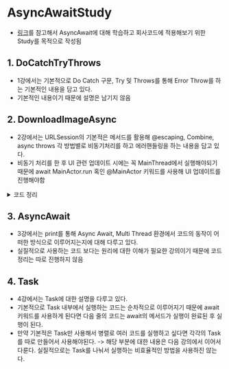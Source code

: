 # AsyncAwaitStudy
- [링크](https://www.youtube.com/playlist?list=PLwvDm4Vfkdphr2Dl4sY4rS9PLzPdyi8PM)를 참고해서 AsyncAwait에 대해 학습하고 회사코드에 적용해보기 위한 Study를 목적으로 작성됨

## 1. DoCatchTryThrows
- 1강에서는 기본적으로 Do Catch 구문, Try 및 Throws를 통해 Error Throw를 하는 기본적인 내용을 담고 있다.
- 기본적인 내용이기 때문에 설명은 남기지 않음

## 2. DownloadImageAsync
- 2강에서는 URLSession의 기본적은 메서드를 활용해 @escaping, Combine, async throws 각 방법별로 비동기처리를 하고 에러핸들링을 하는 내용을 담고 있다.
- 비동기 처리를 한 후 UI 관련 업데이트 시에는 꼭 MainThread에서 실행해야되기 때문에 await MainActor.run 혹인 @MainActor 키워드를 사용해 UI 업데이트를 진행해야함
<details>
<summary>코드 정리</summary>
<div markdown="1">

```swift
// 기본적인 Async 활용 방법

// 구현
class DownloadImageAsyncImageLoader {
    let url = URL(string: "https://picsum.photos/200")!
    
    func handleResponse(data: Data?, response: URLResponse?) -> UIImage? {
        guard
            let data = data,
            let image = UIImage(data: data),
            let response = response as? HTTPURLResponse,
            response.statusCode >= 200 && response.statusCode < 300
        else {
            return nil
        }
        return image
    }

    func downloadWithAsync() async throws -> UIImage? {
        do {
            let (data, response) = try await URLSession.shared.data(from: url)
            return handleResponse(data: data, response: response)
        } catch {
            throw error
        }
    }
}

// 사용
class DownloadImageAsyncViewModel: ObservableObject {
    @Published var image: UIImage? = nil
    let loader = DownloadImageAsyncImageLoader()

    func fetchImage() async {
        let image = try? await loader.downloadWithAsync()
        await MainActor.run {
            self.image = image
        }
    }
}

struct DownloadImageAsync: View {
    @StateObject private var viewModel = DownloadImageAsyncViewModel()
    
    var body: some View {
        ZStack {
            if let image = viewModel.image {
                Image(uiImage: image)
                    .resizable()
                    .scaledToFit()
                    .frame(width: 250, height: 250)
            }
        }
        .onAppear {
            Task {
                await viewModel.fetchImage()
            }
        }
    }
}
```

</div>
</details>

## 3. AsyncAwait
- 3강에서는 print를 통해 Async Await, Multi Thread 환경에서 코드의 동작이 어떠한 방식으로 이루어지는지에 대해 다루고 있다.
- 실질적으로 사용하는 코드 보다는 원리에 대한 이해가 필요한 강의이기 때문에 코드정리는 따로 진행하지 않음

## 4. Task
- 4강에서는 Task에 대한 설명을 다루고 있다.
- 기본적으로 Task 내부에서 실행하는 코드는 순차적으로 이루어지기 때문에 await 키워드를 사용하게 된다면 다음 줄의 코드는 await의 메서드가 실행이 완료된 후 실행이 된다.
- 만약 기본적은 Task만 사용해서 병렬로 여러 코드를 실행하고 싶다면 각각의 Task를 따로 만들어서 사용해야된다. -> 해당 부분에 대한 내용은 다음 강의에서 이어서 다룬다. 실질적으로는 Task를 나눠서 실행하는 비효율적인 방법을 사용하진 않는다.
